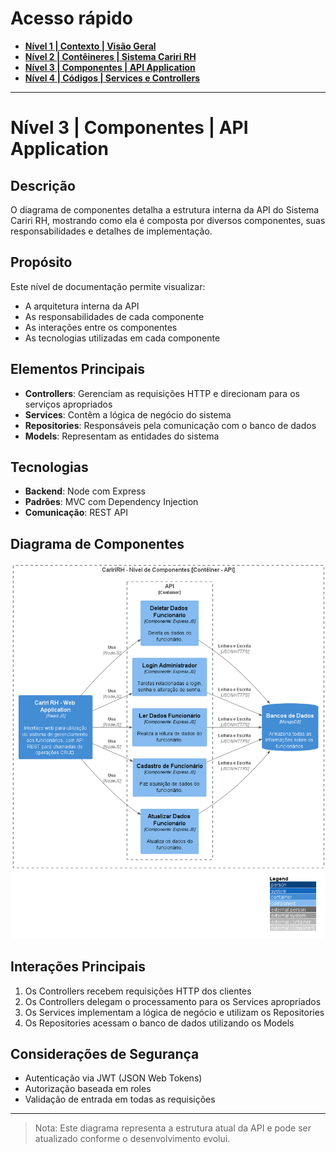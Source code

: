 # Acesso rápido

* [**Nível 1 | Contexto | Visão Geral**](/docs/nivel1-context.md)
* [**Nível 2 | Contêineres | Sistema Cariri RH**](/docs/Sistema%20Cariri%20RH/nivel2-conteiner.md)
* [**Nível 3 | Componentes | API Application**](/docs/Sistema%20Cariri%20RH/Aplicacao%20de%20API/nivel3-componentes.md)
* [**Nível 4 | Códigos | Services e Controllers**](/docs/Sistema%20Cariri%20RH/Aplicacao%20de%20API/Diagrama%20de%20Classes/nivel4-codes.md)
---

# Nível 3 | Componentes | API Application

## Descrição

O diagrama de componentes detalha a estrutura interna da API do Sistema Cariri RH, mostrando como ela é composta por diversos componentes, suas responsabilidades e detalhes de implementação.

## Propósito

Este nível de documentação permite visualizar:
- A arquitetura interna da API
- As responsabilidades de cada componente
- As interações entre os componentes
- As tecnologias utilizadas em cada componente

## Elementos Principais

- **Controllers**: Gerenciam as requisições HTTP e direcionam para os serviços apropriados
- **Services**: Contêm a lógica de negócio do sistema
- **Repositories**: Responsáveis pela comunicação com o banco de dados
- **Models**: Representam as entidades do sistema

## Tecnologias

- **Backend**: Node com Express
- **Padrões**: MVC com Dependency Injection
- **Comunicação**: REST API

## Diagrama de Componentes

![Diagrama de Componentes da API do Sistema Cariri RH](nivel3-componentes.png)

## Interações Principais

1. Os Controllers recebem requisições HTTP dos clientes
2. Os Controllers delegam o processamento para os Services apropriados
3. Os Services implementam a lógica de negócio e utilizam os Repositories
4. Os Repositories acessam o banco de dados utilizando os Models

## Considerações de Segurança

- Autenticação via JWT (JSON Web Tokens)
- Autorização baseada em roles
- Validação de entrada em todas as requisições

---

> Nota: Este diagrama representa a estrutura atual da API e pode ser atualizado conforme o desenvolvimento evolui.